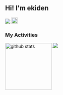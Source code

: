 ## Hi! I'm ekiden

<p align="left">
  <a href="https://github.com/ek1den2"><img src="https://komarev.com/ghpvc/?username=ek1den2" /></a>
  <a href="https://x.com/ek1den2"><img height="20" src="https://img.shields.io/twitter/follow/ek1den2?style=flat&logo=X" /></a> 
</p>

### My Activities

<p align="left">
  <a href="https://github.com/anuraghazra/github-readme-stats">
    <img alt="github stats" height="150px" src="https://github-readme-stats.vercel.app/api?username=ek1den2&count_private=true&show_icons=true&custom_title=GitHub%20Stats&theme=great-gatsby&bg_color=222222" style="vertical-align: top;" />
  </a>
  <a href="https://skillicons.dev">
    <img src="https://skillicons.dev/icons?i=py,blender,unity,pytorch,ubuntu,vscode,anaconda,cpp,git,github&theme=dark" style="vertical-align: top;" />
  </a>
</p>

